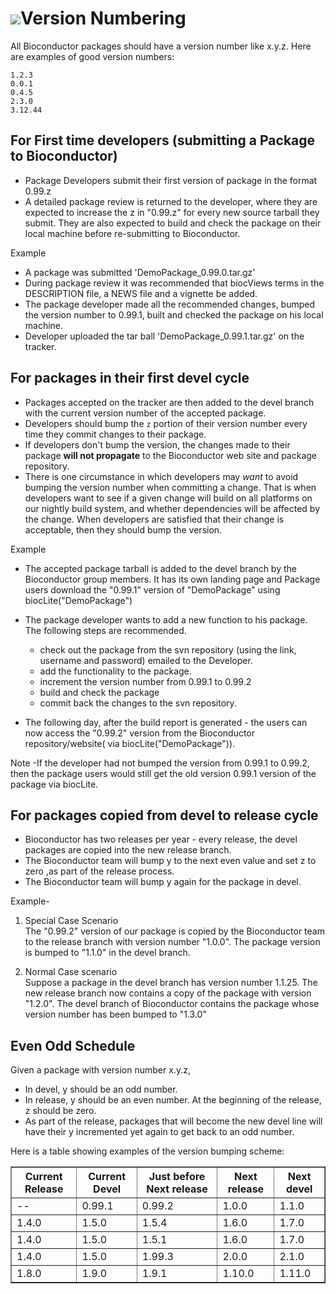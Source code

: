 ![](/images/icons/magnifier.gif)Version Numbering
=================

All Bioconductor packages should have a version number like x.y.z.
Here are examples of good version numbers:

    1.2.3
    0.0.1
    0.4.5
    2.3.0
    3.12.44
    

For First time developers (submitting a Package to Bioconductor)
------------------------------------------------------------
* Package Developers submit their first version of package in the format 0.99.z
* A detailed package review is returned to the developer, where they are 
 expected to increase the z in "0.99.z" for every new source tarball they submit. 
 They are also expected to build and check the package on their local machine
before re-submitting to Bioconductor. 

Example  

* A package was submitted 'DemoPackage_0.99.0.tar.gz'
* During package review it was recommended that biocViews terms in the DESCRIPTION file, a NEWS file and a vignette be added.
* The package developer made all the recommended changes, bumped the version number to 0.99.1, built and checked the package on his local machine.
* Developer uploaded the tar ball 'DemoPackage_0.99.1.tar.gz' on the tracker.


For packages in their first devel cycle
----------------------------------------------
* Packages accepted on the tracker are then added to the devel branch with the 
current version number of the accepted package. 
* Developers should  bump the `z` portion of their version number every time they commit changes to their package.
* If developers don't bump the version, the changes made to their 
package **will not propagate** to the Bioconductor web site and package 
repository. 
* There is one circumstance in which developers may *want* to avoid bumping
the version number when committing a change. That is when developers want
to see if a given change will build on all platforms on our nightly
build system, and whether dependencies will be affected by the change.
When developers are satisfied that their change is acceptable, then they should
bump the version.

Example  

* The accepted package tarball is added to the devel branch by the Bioconductor   group members. It has its own landing page and Package users download the   "0.99.1" version of "DemoPackage" using biocLite("DemoPackage")  
* The package developer wants to add a new function to his package. The following steps are recommended.  

  * check out the package from the svn repository (using the link, username and password) emailed to the Developer.  
  * add the functionality to the package.  
  * increment the version number from 0.99.1 to 0.99.2  
  * build and check the package  
  * commit back the changes to the svn repository.  
  
* The following day, after the build report is generated - the users can now access the "0.99.2" version from the Bioconductor repository/website( via biocLite("DemoPackage")).

Note -If the developer had not bumped the version from 0.99.1 to 0.99.2, then 
the package users would still get the old version 0.99.1 version of the package
via biocLite.

For packages copied from devel to release cycle
-------------------------------------------------
* Bioconductor has two releases per year - every release, the devel packages are 
copied into the new release branch. 
* The Bioconductor team will bump y to the next even value and set z to zero ,as
part of the release process.
* The Bioconductor team will bump y again for the package in devel. 

Example-

1. Special Case Scenario  
The  "0.99.2" version of our package is copied by the Bioconductor
team to the release branch with version number "1.0.0". The package version
is bumped to "1.1.0" in the devel branch.  

2. Normal Case scenario  
Suppose a package in the devel branch has version number 1.1.25. The new 
release branch now contains a copy of the package with version "1.2.0".  The
devel branch of Bioconductor contains the package whose version number has
been bumped to "1.3.0"

Even Odd Schedule
-----------------
Given a package with version number x.y.z,

* In devel, y should be an odd number.
* In release, y should be an even number.  At the beginning of the
  release, z should be zero.
* As part of the release, packages that will become the new devel line
  will have their y incremented yet again to get back to an odd
  number.

Here is a table showing examples of the version bumping scheme:

<table border="1" cellpadding="5" cellspacing="0">
<thead valign="bottom">
<tr>
  <th class="head">Current Release</th>
  <th class="head">Current Devel</th>
  <th class="head">Just before Next release</th>
  <th class="head">Next release</th>
  <th class="head">Next devel</th>
</tr>
</thead>
<tbody valign="top">
<tr>
  <td>--</td><td>0.99.1</td><td>0.99.2</td><td>1.0.0</td><td>1.1.0</td>
</tr>
<tr>
  <td>1.4.0</td><td>1.5.0</td><td>1.5.4</td><td>1.6.0</td><td>1.7.0</td>
</tr>
<tr>
  <td>1.4.0</td><td>1.5.0</td><td>1.5.1</td><td>1.6.0</td><td>1.7.0</td>
</tr>
<tr>
  <td>1.4.0</td><td>1.5.0</td><td>1.99.3</td><td>2.0.0</td><td>2.1.0</td>
</tr>
<tr>
  <td>1.8.0</td><td>1.9.0</td><td>1.9.1</td><td>1.10.0</td><td>1.11.0</td>
</tr>
</tbody>
</table>



